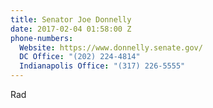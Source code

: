 ```yaml
---
title: Senator Joe Donnelly
date: 2017-02-04 01:58:00 Z
phone-numbers:
  Website: https://www.donnelly.senate.gov/
  DC Office: "(202) 224-4814"
  Indianapolis Office: "(317) 226-5555"
---
```


Rad
